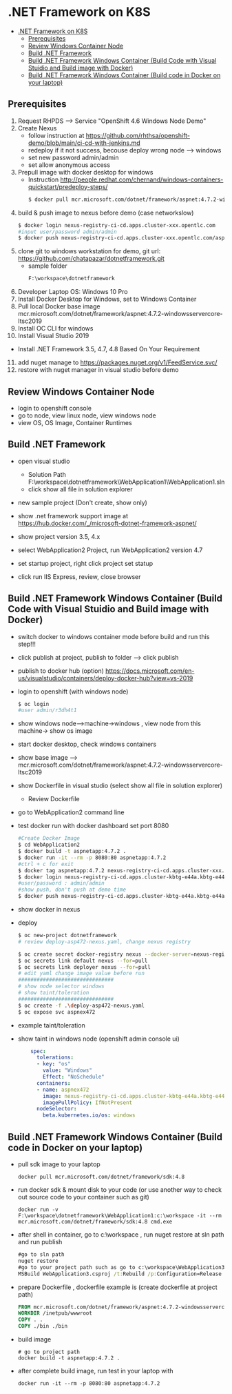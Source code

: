 # .NET Framework on K8S
<!-- TOC -->

- [.NET Framework on K8S](#net-framework-on-k8s)
  - [Prerequisites](#prerequisites)
  - [Review Windows Container Node](#review-windows-container-node)
  - [Build .NET Framework](#build-net-framework)
  - [Build .NET Framework Windows Container (Build Code with Visual Stuidio and Build image with Docker)](#build-net-framework-windows-container-build-code-with-visual-stuidio-and-build-image-with-docker)
  - [Build .NET Framework Windows Container (Build code in Docker on your laptop)](#build-net-framework-windows-container-build-code-in-docker-on-your-laptop)

<!-- /TOC -->
## Prerequisites

1. Request RHPDS --> Service "OpenShift 4.6 Windows Node Demo"
2. Create Nexus
    - follow instruction at https://github.com/rhthsa/openshift-demo/blob/main/ci-cd-with-jenkins.md
    - redeploy if it not success, becouse deploy wrong node --> windows
    - set new password admin/admin
    - set allow anonymous access
3. Prepull image with docker desktop for windows
   - Instruction http://people.redhat.com/chernand/windows-containers-quickstart/predeploy-steps/
      ~~~sh
      $ docker pull mcr.microsoft.com/dotnet/framework/aspnet:4.7.2-windowsservercore-ltsc2019 
      ~~~
4. build & push image to nexus before demo (case networkslow)
      ~~~sh
      $ docker login nexus-registry-ci-cd.apps.cluster-xxx.opentlc.com
      #input user/password admin/admin
      $ docker push nexus-registry-ci-cd.apps.cluster-xxx.opentlc.com/aspnetapp:4.7.2
      ~~~
5. clone git to windows workstation for demo, git url: https://github.com/chatapazar/dotnetframework.git
   - sample folder
      ~~~sh
      F:\workspace\dotnetframework
      ~~~
6. Developer Laptop OS: Windows 10 Pro
7. Install Docker Desktop for Windows, set to Windows Container
8. Pull local Docker base image mcr.microsoft.com/dotnet/framework/aspnet:4.7.2-windowsservercore-ltsc2019
9. Install OC CLI for windows
10. Install Visual Studio 2019
   - Install .NET Framework 3.5, 4.7, 4.8 Based On Your Requirement
11. add nuget manage to https://packages.nuget.org/v1/FeedService.svc/
12. restore with nuget manager in visual studio before demo

## Review Windows Container Node

- login to openshift console
- go to node, view linux node, view windows node
- view OS, OS Image, Container Runtimes

## Build .NET Framework

- open visual studio 
  - Solution Path F:\workspace\dotnetframework\WebApplication1\WebApplication1.sln
  - click show all file in solution explorer

- new sample project (Don't create, show only)
- show .net framework support image at https://hub.docker.com/_/microsoft-dotnet-framework-aspnet/

- show project version 3.5, 4.x
- select WebApplication2 Project, run WebApplication2 version 4.7
- set startup project, right click project set statup
- click run IIS Express, review, close browser

## Build .NET Framework Windows Container (Build Code with Visual Stuidio and Build image with Docker)

- switch docker to windows container mode before build and run this step!!!
- click publish at project, publish to folder --> click publish
- publish to docker hub (option) https://docs.microsoft.com/en-us/visualstudio/containers/deploy-docker-hub?view=vs-2019
- login to openshift (with windows node)
  ~~~sh
  $ oc login
  #user admin/r3dh4t1
  ~~~
- show windows node-->machine->windows , view node from this machine-> show os image
- start docker desktop, check windows containers
- show base image --> mcr.microsoft.com/dotnet/framework/aspnet:4.7.2-windowsservercore-ltsc2019
- show Dockerfile in visual studio (select show all file in solution explorer)
  - Review Dockerfile
- go to WebApplication2 command line
- test docker run with docker dashboard set port 8080
  ```sh
  #Create Docker Image
  $ cd WebApplication2
  $ docker build -t aspnetapp:4.7.2 .
  $ docker run -it --rm -p 8080:80 aspnetapp:4.7.2
  #ctrl + c for exit
  $ docker tag aspnetapp:4.7.2 nexus-registry-ci-cd.apps.cluster-xxx.xxx.sandbox1123.opentlc.com/aspnetapp:4.7.2
  $ docker login nexus-registry-ci-cd.apps.cluster-kbtg-e44a.kbtg-e44a.sandbox1123.opentlc.com
  #user/password : admin/admin
  #show push, don't push at demo time
  $ docker push nexus-registry-ci-cd.apps.cluster-kbtg-e44a.kbtg-e44a.sandbox1123.opentlc.com/aspnetapp:4.7.2
  ```
- show docker in nexus
- deploy
  ```sh
  $ oc new-project dotnetframework
  # review deploy-asp472-nexus.yaml, change nexus registry

  $ oc create secret docker-registry nexus --docker-server=nexus-registry-ci-cd.apps.cluster-kbtg-e44a.kbtg-e44a.sandbox1123.opentlc.com --docker-username=admin --docker-password=admin
  $ oc secrets link default nexus --for=pull
  $ oc secrets link deployer nexus --for=pull  
  # edit yaml change image value before run
  ###############################
  # show node selector windows
  # show taint/toleration
  ###############################
  $ oc create -f .\deploy-asp472-nexus.yaml
  $ oc expose svc aspnex472
  ```

- example taint/toleration
- show taint in windows node (openshift admin console ui)
  ```yaml
      spec:
        tolerations:
        - key: "os"
          value: "Windows"
          Effect: "NoSchedule"
        containers:
        - name: aspnex472
          image: nexus-registry-ci-cd.apps.cluster-kbtg-e44a.kbtg-e44a.sandbox1123.opentlc.com/aspnetapp:4.7.2
          imagePullPolicy: IfNotPresent        
        nodeSelector:
          beta.kubernetes.io/os: windows
  ```

## Build .NET Framework Windows Container (Build code in Docker on your laptop)

- pull sdk image to your laptop
  ```ssh
  docker pull mcr.microsoft.com/dotnet/framework/sdk:4.8
  ```
- run docker sdk & mount disk to your code (or use another way to check out source code to your container such as git)
  ```ssh
  docker run -v F:\workspace\dotnetframework\WebApplication1:c:\workspace -it --rm mcr.microsoft.com/dotnet/framework/sdk:4.8 cmd.exe 
  ```
- after shell in container, go to c:\workspace , run nuget restore at sln path and run publish
  ```cmd
  #go to sln path
  nuget restore
  #go to your project path such as go to c:\workspace\WebApplication3 , and run msbuild
  MSBuild WebApplication3.csproj /t:Rebuild /p:Configuration=Release
  ```
- prepare Dockerfile , dockerfile example is (create dockerfile at project path)
  ```Dockerfile
  FROM mcr.microsoft.com/dotnet/framework/aspnet:4.7.2-windowsservercore-ltsc2019
  WORKDIR /inetpub/wwwroot
  COPY . .
  COPY ./bin ./bin
  ```
- build image
  ```ssh
  # go to project path
  docker build -t aspnetapp:4.7.2 .
  ```
- after complete build image, run test in your laptop with
  ```ssh
  docker run -it --rm -p 8080:80 aspnetapp:4.7.2
  ```